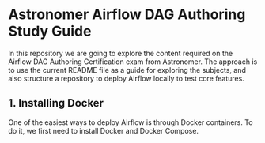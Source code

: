 # Astronomer Airflow DAG Authoring Study Guide
In this repository we are going to explore the content required on the Airflow DAG Authoring Certification exam from Astronomer. The approach is to use the current README file as a guide for exploring the subjects, and also structure a repository to deploy Airflow locally to test core features.

## 1. Installing Docker
One of the easiest ways to deploy Airflow is through Docker containers. To do it, we first need to install Docker and Docker Compose.